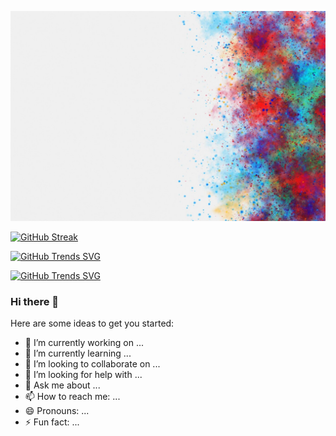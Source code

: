 

[![(https://upload.wikimedia.org/wikipedia/commons/d/d5/Tailwind_CSS_Logo.svg)](https://raw.githubusercontent.com/mdrabiulis/mdrabiulis/mdrabiulis/bgImage/holi-color-background-white-background_24972-1830.jpg "Click here go to facebook")](https://www.facebook.com/rabiulislam155)




[![GitHub Streak](https://github-readme-streak-stats.herokuapp.com?user=mdrabiulis&theme=merko&dates=AD63EB)](https://git.io/streak-stats)


<!-- [![GitHub Trends SVG](https://api.githubtrends.io/user/svg/avgupta456/langs)](https://githubtrends.io) -->

[![GitHub Trends SVG](https://api.githubtrends.io/user/svg/{mdrabiulis_id}/langs)](https://www.githubwrapped.io/mdrabiulis)


[![GitHub Trends SVG](https://api.githubtrends.io/user/svg/mdrabiulis/langs?time_range=one_year&theme=classic)](https://githubtrends.io)

### Hi there 👋


Here are some ideas to get you started:

- 🔭 I’m currently working on ...
- 🌱 I’m currently learning ...
- 👯 I’m looking to collaborate on ...
- 🤔 I’m looking for help with ...
- 💬 Ask me about ...
- 📫 How to reach me: ...
- 😄 Pronouns: ...
- ⚡ Fun fact: ...
